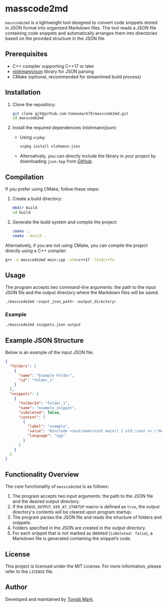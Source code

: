 # masscode2md

`masscode2md` is a lightweight tool designed to convert code snippets stored in JSON format into organized Markdown files. The tool reads a JSON file containing code snippets and automatically arranges them into directories based on the provided structure in the JSON file.

## Prerequisites

- C++ compiler supporting C++17 or later
- [nlohmann/json](https://github.com/nlohmann/json) library for JSON parsing
- CMake (optional, recommended for streamlined build process)

## Installation

1. Clone the repository:

   ```sh
   git clone git@github.com:tomasmark79/masscode2md.git
   cd masscode2md
   ```

2. Install the required dependencies (nlohmann/json):

   - Using `vcpkg`:

     ```sh
     vcpkg install nlohmann-json
     ```

   - Alternatively, you can directly include the library in your project by downloading `json.hpp` from [GitHub](https://github.com/nlohmann/json/releases).

## Compilation

If you prefer using CMake, follow these steps:

1. Create a build directory:

   ```sh
   mkdir build
   cd build
   ```

2. Generate the build system and compile the project:

   ```sh
   cmake ..
   cmake --build .
   ```

Alternatively, if you are not using CMake, you can compile the project directly using a C++ compiler:

```sh
g++ -o masscode2md main.cpp -std=c++17 -lstdc++fs
```

## Usage

The program accepts two command-line arguments: the path to the input JSON file and the output directory where the Markdown files will be saved.

```sh
./masscode2md <input_json_path> <output_directory>
```

### Example

```sh
./masscode2md snippets.json output
```

## Example JSON Structure

Below is an example of the input JSON file:

```json
{
  "folders": [
    {
      "name": "Example Folder",
      "id": "folder_1"
    }
  ],
  "snippets": [
    {
      "folderId": "folder_1",
      "name": "example_snippet",
      "isDeleted": false,
      "content": [
        {
          "label": "example",
          "value": "#include <iostream>\nint main() { std::cout << \"Hello, World!\"; return 0; }",
          "language": "cpp"
        }
      ]
    }
  ]
}
```

## Functionality Overview

The core functionality of `masscode2md` is as follows:

1. The program accepts two input arguments: the path to the JSON file and the desired output directory.
2. If the `ERASE_OUTPUT_DIR_AT_STARTUP` macro is defined as `true`, the output directory's contents will be cleared upon program startup.
3. The program parses the JSON file and reads the structure of folders and snippets.
4. Folders specified in the JSON are created in the output directory.
5. For each snippet that is not marked as deleted (`isDeleted: false`), a Markdown file is generated containing the snippet’s code.

## License

This project is licensed under the MIT License. For more information, please refer to the `LICENSE` file.

## Author

Developed and maintained by [Tomáš Mark](git@github.com:tomasmark79/masscode2md.git).
